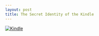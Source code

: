 ```yaml
--- 
layout: post
title: The Secret Identity of the Kindle
---
```

[![Kindle](http://imgs.xkcd.com/comics/kindle.png "XKCD Kindle")](http://xkcd.com/548/)
